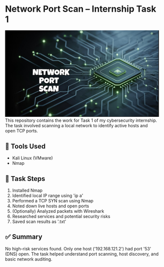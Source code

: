 # Network Port Scan – Internship Task 1
<img src="Screenshots/nps.png" alt="nps" width="666"/>
This repository contains the work for Task 1 of my cybersecurity internship. The task involved scanning a local network to identify active hosts and open TCP ports.

## 🔧 Tools Used
- Kali Linux (VMware)
- Nmap

## 🧩 Task Steps
1. Installed Nmap
2. Identified local IP range using 'ip a'
3. Performed a TCP SYN scan using Nmap
4. Noted down live hosts and open ports
5. (Optionally) Analyzed packets with Wireshark
6. Researched services and potential security risks
7. Saved scan results as '.txt'

## ✅ Summary
No high-risk services found. 
Only one host ('192.168.121.2') had port '53' (DNS) open.
The task helped understand port scanning, host discovery, and basic network auditing.

